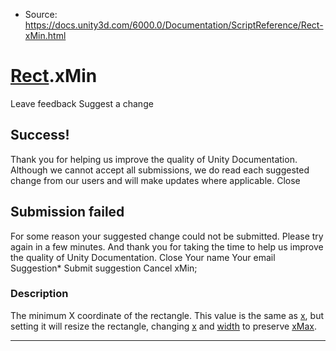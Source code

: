 * Source: https://docs.unity3d.com/6000.0/Documentation/ScriptReference/Rect-xMin.html

#  [Rect](https://docs.unity3d.com/6000.0/Documentation/ScriptReference/Rect.html).xMin
Leave feedback
Suggest a change
## Success!
Thank you for helping us improve the quality of Unity Documentation. Although we cannot accept all submissions, we do read each suggested change from our users and will make updates where applicable.
Close
## Submission failed
For some reason your suggested change could not be submitted. Please <a>try again</a> in a few minutes. And thank you for taking the time to help us improve the quality of Unity Documentation.
Close
Your name Your email Suggestion* Submit suggestion
Cancel
xMin; 
### Description
The minimum X coordinate of the rectangle.
This value is the same as [x](https://docs.unity3d.com/6000.0/Documentation/ScriptReference/Rect-x.html), but setting it will resize the rectangle, changing [x](https://docs.unity3d.com/6000.0/Documentation/ScriptReference/Rect-x.html) and [width](https://docs.unity3d.com/6000.0/Documentation/ScriptReference/Rect-width.html) to preserve [xMax](https://docs.unity3d.com/6000.0/Documentation/ScriptReference/Rect-xMax.html).
* * *
